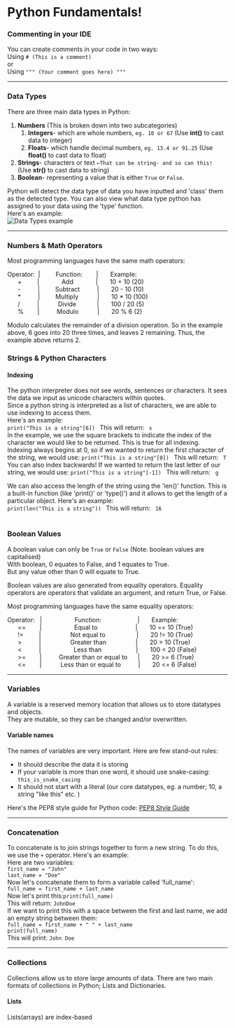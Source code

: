 # Python Fundamentals!


### Commenting in your IDE
You can create comments in your code 
in two ways:<br>
Using `# (This is a comment)`<br>
or <br>
Using `""" (Your comment goes here) """`

--------
### Data Types
There are three main data types in Python: 
&nbsp; &nbsp; &nbsp; &nbsp; &nbsp; &nbsp; &nbsp; &nbsp; &nbsp; &nbsp;&nbsp; &nbsp; &nbsp; &nbsp; &nbsp; &nbsp; &nbsp; &nbsp; <br> 
1) **Numbers** (This is broken down into two subcategories)<br>
   1) **Integers**- which are whole numbers, `eg. 10 or 67` (Use **int()** to cast data to integer)<br> 
   2) **Floats**- which handle decimal numbers, `eg. 13.4 or 91.25` (Use **float()** to cast data to float)<br>
2) **Strings**- characters or text `←That can be string- and so can this!` (Use **str()** to cast data to string)<br>
3) **Boolean**- representing a value that is either `True` or `False`.<br>

Python will detect the data type of data you have inputted and 'class' them <br>
as the detected type. You can also view what data type python has assigned to your data using the 'type' function. <br>
Here's an example:<br>
![Data Types example]( https://drive.google.com/file/d/1_54AaPA7eaQw0ZtvATuMxzXpqYTZxTHf/view?usp=drive_link "Data types screenshot")


--------
### Numbers & Math Operators
Most programming languages have the same math operators:

Operator:&nbsp; | &nbsp; &nbsp; &nbsp; &nbsp; Function:&nbsp;&nbsp; &nbsp; &nbsp;&nbsp; |  &nbsp; &nbsp; &nbsp; Example:<br>
&nbsp; &nbsp; &nbsp;  +  &nbsp; &nbsp; &nbsp; &nbsp; | &nbsp; &nbsp; &nbsp; &nbsp; &nbsp; &nbsp; Add &nbsp; &nbsp; &nbsp; &nbsp; &nbsp; &nbsp; |   &nbsp; &nbsp; &nbsp; 10 + 10 (20)<br>
&nbsp; &nbsp; &nbsp;  -  &nbsp; &nbsp; &nbsp; &nbsp; &nbsp;| &nbsp; &nbsp; &nbsp; &nbsp; Subtract&nbsp; &nbsp; &nbsp; &nbsp;&nbsp; &nbsp;|  &nbsp; &nbsp; &nbsp; 20 - 10 (10)<br>
&nbsp; &nbsp; &nbsp;  * &nbsp; &nbsp; &nbsp; &nbsp; &nbsp;| &nbsp; &nbsp; &nbsp; &nbsp; Multiply&nbsp; &nbsp; &nbsp;&nbsp; &nbsp;&nbsp; &nbsp;|   &nbsp; &nbsp; &nbsp; 10 * 10 (100)<br> 
&nbsp; &nbsp; &nbsp;  / &nbsp; &nbsp; &nbsp; &nbsp; &nbsp;| &nbsp; &nbsp; &nbsp; &nbsp; &nbsp; Divide&nbsp; &nbsp; &nbsp;&nbsp; &nbsp;  &nbsp; &nbsp;|  &nbsp; &nbsp; &nbsp; 100 / 20 (5)<br>
&nbsp; &nbsp; &nbsp;  % &nbsp; &nbsp; &nbsp; &nbsp;| &nbsp; &nbsp; &nbsp; &nbsp; &nbsp;Modulo&nbsp; &nbsp; &nbsp; &nbsp; &nbsp; &nbsp;|  &nbsp; &nbsp; &nbsp; 20 % 6 (2)<br>

<i class="fas fa-lightbulb"></i>
<i class="fas fa-lightbulb" style="color: yellow; font-size: 24px;"></i>
Modulo calculates the remainder of a division operation. So in the example above, 6 goes into 20 three times, and leaves 2 remaining. Thus, the example above returns 2.<br>


### Strings & Python Characters
#### Indexing
The python interpreter does not see words, sentences or characters. It sees the data we input as unicode characters within quotes. <br>
Since a python string is interpreted as a list of characters, we are able to use indexing to access them.<br>
Here's an example:<br>
`print("This is a string"[6]) ` This will return: ` s`<br>
In the example, we use the square brackets to indicate the index of the character we would like to be returned. This is true for all indexing. <br>
Indexing always begins at 0, so if we wanted to return the first character of the string, we would use: `print("This is a string"[0]) ` This will return: ` T`<br>
You can also index backwards! If we wanted to return the last letter of our string, we would use: `print("This is a string"[-1]) ` This will return: ` g`

We can also access the length of the string using the 'len()' function. This is a built-in function (like 'print()' or 'type()') and it allows to get the length of a particular object.
Here's an example:<br>
`print(len("This is a string")) ` This will return: ` 16`<br>
<br>
### Boolean Values
A boolean value can only be `True` or `False` (Note: boolean values are capitalised) <br>
With boolean, 0 equates to False, and 1 equates to True.<br> 
But any value other than 0 will equate to True.

Boolean values are also generated from equality operators. Equality operators are operators that validate an argument, and return True, or False.

Most programming languages have the same equality operators:

Operator: &nbsp; | &nbsp; &nbsp; &nbsp; &nbsp; &nbsp; &nbsp; &nbsp; &nbsp; &nbsp; Function:&nbsp; &nbsp; &nbsp; &nbsp; &nbsp; &nbsp; &nbsp; &nbsp; &nbsp; &nbsp; &nbsp;|  &nbsp; &nbsp; &nbsp; Example:<br>
&nbsp; &nbsp; &nbsp;  == &nbsp; &nbsp;&nbsp; &nbsp; | &nbsp; &nbsp; &nbsp; &nbsp; &nbsp; &nbsp; &nbsp; &nbsp; &nbsp; Equal to&nbsp;&nbsp; &nbsp; &nbsp; &nbsp; &nbsp; &nbsp; &nbsp; &nbsp; &nbsp; &nbsp; &nbsp;|   &nbsp; &nbsp; &nbsp; 10 == 10 (True)<br>
&nbsp; &nbsp; &nbsp;  != &nbsp;&nbsp; &nbsp; &nbsp; &nbsp;| &nbsp; &nbsp; &nbsp; &nbsp; &nbsp; &nbsp; &nbsp; &nbsp; Not equal to &nbsp; &nbsp;  &nbsp; &nbsp; &nbsp; &nbsp; &nbsp; &nbsp; &nbsp;|  &nbsp; &nbsp; &nbsp; 20 != 10 (True)<br>
&nbsp; &nbsp; &nbsp;  > &nbsp; &nbsp; &nbsp; &nbsp; &nbsp;| &nbsp; &nbsp; &nbsp; &nbsp; &nbsp; &nbsp; &nbsp; &nbsp; Greater than&nbsp;  &nbsp; &nbsp; &nbsp; &nbsp; &nbsp;&nbsp; &nbsp; &nbsp; |   &nbsp; &nbsp; &nbsp; 20 > 10 (True)<br> 
&nbsp; &nbsp; &nbsp;  < &nbsp; &nbsp; &nbsp; &nbsp; &nbsp;| &nbsp; &nbsp; &nbsp; &nbsp; &nbsp; &nbsp; &nbsp; &nbsp; &nbsp; Less than&nbsp; &nbsp; &nbsp; &nbsp; &nbsp; &nbsp; &nbsp; &nbsp; &nbsp; &nbsp; |  &nbsp; &nbsp; &nbsp; 100 < 20 (False)<br>
&nbsp; &nbsp; &nbsp;  >= &nbsp; &nbsp; &nbsp; &nbsp;| &nbsp; &nbsp;&nbsp; &nbsp; &nbsp; Greater than or equal to&nbsp; &nbsp; &nbsp; |  &nbsp; &nbsp; &nbsp; 20 >= 6 (True)<br>
&nbsp; &nbsp; &nbsp;  <= &nbsp; &nbsp; &nbsp; &nbsp;| &nbsp; &nbsp; &nbsp; &nbsp; &nbsp; Less than or equal to &nbsp; &nbsp; &nbsp; &nbsp; &nbsp;|  &nbsp; &nbsp; &nbsp; 20 <= 6 (False)<br>

-------

### Variables

A variable is a reserved memory location that allows us to store datatypes and objects. <br>
They are mutable, so they can be changed and/or overwritten.
#### Variable names
The names of variables are very important. Here are few stand-out rules:<br>
+ It should describe the data it is storing
+ If your variable is more than one word, it should use snake-casing: `this_is_snake_casing`
+ It should not start with a literal (our core datatypes, eg. a number; 10, a string "like this" etc. )<br>

Here's the PEP8 style guide for Python code: [PEP8 Style Guide](https://peps.python.org/pep-0008/)

-----

### Concatenation

To concatenate is to join strings together to form a new string.
To do this, we use the `+` operator.
Here's an example:<br>
Here are two variables:<br>
`first_name = "John"`<br>
`last_name = "Doe"`<br>
Now let's concatenate them to form a variable called 'full_name':<br>
`full_name = first_name + last_name`<br>
Now let's print this:`print(full_name)`<br>
This will return: `JohnDoe`<br>
If we want to print this with a space between the first and last name, we add an empty string between them:<br>
`full_name = first_name + " " + last_name`<br>
`print(full_name)`<br>
This will print: `John Doe`

-----
### Collections

Collections allow us to store large amounts of data. There are two main formats of collections in Python; Lists and Dictionaries.<br>
#### Lists<br>
Lists(arrays) are index-based



<br>
<br>
<br>
<br>
<br>
<br>
<br>
<br>
<br>



